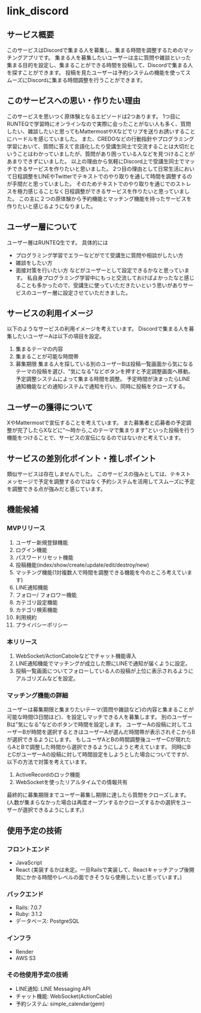 # link_discord

## サービス概要
このサービスはDiscordで集まる人を募集し、集まる時間を調整するためのマッチングアプリです。
集まる人を募集したいユーザーは主に質問や雑談といった集まる目的を設定し、集まることができる時間を投稿して、Discordで集まる人を探すことができます。
投稿を見たユーザーは予約システムの機能を使ってスムーズにDiscordに集まる時間調整を行うことができます。

## このサービスへの思い・作りたい理由
このサービスを思いつく原体験となるエピソードは2つあります。
1つ目にRUNTEQで学習時にオンラインなので実際に会ったことがない人も多く、質問したい、雑談したいと思ってもMattermostやXなどでリプを送りお誘いすることにハードルを感じていました。
また、CREDOなどの行動指針やプログラミング学習において、質問に答えて言語化したり受講生同士で交流することは大切だということはわかっていましたが、質問があり困っている人などを見つけることがあまりできずにいました。
以上の理由から気軽にDiscord上で受講生同士でマッチできるサービスを作りたいと思いました。
2つ目の理由として日常生活において日程調整をLINEやTwitterでテキストでのやり取りを通して時間を調整するのが手間だと思っていました。
そのためテキストでのやり取りを通じでのストレスを極力感じることなく日程調整ができるサービスを作りたいと思っていました。
この主に２つの原体験から予約機能とマッチング機能を持ったサービスを作りたいと感じるようになりました。

## ユーザー層について
ユーザー層はRUNTEQ生です。
具体的には
* プログラミング学習でエラーなどがでて受講生に質問や相談がしたい方
* 雑談をしたい方
* 面接対策を行いたい方
などがユーザーとして設定できるかなと思っています。
私自身プログラミング学習中にもっと交流しておけばよかったなと感じることも多かったので、受講生に使っていただきたいという思いがありサービスのユーザー層に設定させていただきました。


## サービスの利用イメージ
以下のようなサービスの利用イメージを考えています。
Discordで集まる人を募集したいユーザーAは以下の項目を設定。
1. 集まるテーマの内容
2. 集まることが可能な時間帯
3. 募集期限
集まる人を探している別のユーザーBは投稿一覧画面から気になるテーマの投稿を選び、"気になる"などボタンを押すと予定調整画面へ移動。
予定調整システムによって集まる時間を調整。
予定時間が決まったらLINE通知機能などの通知システムで通知を行い、同時に投稿をクローズする。

## ユーザーの獲得について
XやMattermostで宣伝することを考えています。
また募集者と応募者の予定調整が完了したらXなどに"〜時から,このテーマで集まります"といった投稿を行う機能をつけることで、サービスの宣伝になるのではないかと考えています。

## サービスの差別化ポイント・推しポイント
類似サービスは存在しませんでした。
このサービスの強みとしては、テキストメッセージで予定を調整するのではなく予約システムを活用してスムーズに予定を調整できる点が強みだと感じています。

## 機能候補
### MVPリリース
1. ユーザー新規登録機能
2. ログイン機能
3. パスワードリセット機能
4. 投稿機能(index/show/create/update/edit/destroy/new)
5. マッチング機能(1対複数人で時間を調整できる機能を今のところ考えています)
6. LINE通知機能
7. フォロー/ フォロワー機能
8. カテゴリ設定機能
9. カテゴリ検索機能
10. 利用規約
11. プライバシーポリシー

### 本リリース
1. WebSocket/ActionCaboleなどでチャット機能導入
2. LINE通知機能でマッチングが成立した際にLINEで通知が届くように設定。
3. 投稿一覧画面についてフォローしている人の投稿が上位に表示されるようにアルゴリズムなどを設定。


### マッチング機能の詳細
ユーザーは募集期限と集まりたいテーマ(質問や雑談など)の内容と集まることが可能な時間(3日間ほど)、を設定しマッチできる人を募集します。
別のユーザーBは"気になる"などのボタンで時間を設定します。
ユーザーAの投稿に対してユーザーBが時間を選択するときはユーザーAが選んだ時間帯が表示されそこからBが選択できるようにします。
もしユーザAとBの時間調整後ユーザーCが現れたらAとBで調整した時間から選択できるようにしようと考えています。
同時にBとCがユーザーAの投稿に対して時間設定をしようとした場合についてですが、以下の方法で対策を考えています。
1. ActiveRecordのロック機能
2. WebSocketを使ったリアルタイムでの情報共有

最終的に募集期限までユーザー募集し期限に達したら質問をクローズします。(人数が集まらなかった場合は再度オープンするかクローズするかの選択をユーザーが選択できるようにします。)


## 使用予定の技術
### フロントエンド
* JavaScript
* React (実装するかは未定。一旦Railsで実装して、Reactキャッチアップ後開発にかかる時間やレベルの面できそうなら使用したいと思っています。)
### バックエンド
* Rails: 7.0.7
* Ruby: 3.1.2
* データベース: PostgreSQL
### インフラ
* Render
* AWS S3
### その他使用予定の技術
* LINE通知: LINE Messaging API
* チャット機能: WebSocket(ActionCable)
* 予約システム: simple_calendar(gem)